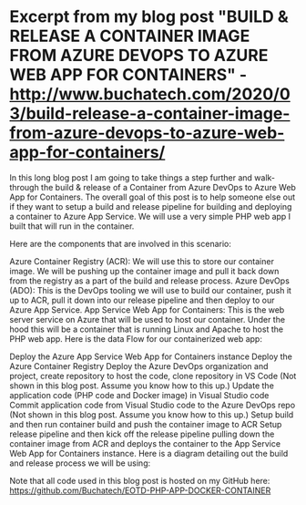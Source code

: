 # Excerpt from my blog post "BUILD & RELEASE A CONTAINER IMAGE FROM AZURE DEVOPS TO AZURE WEB APP FOR CONTAINERS" - http://www.buchatech.com/2020/03/build-release-a-container-image-from-azure-devops-to-azure-web-app-for-containers/

In this long blog post I am going to take things a step further and walk-through the build & release of a Container from Azure DevOps to Azure Web App for Containers. The overall goal of this post is to help someone else out if they want to setup a build and release pipeline for building and deploying a container to Azure App Service. We will use a very simple PHP web app I built that will run in the container.

Here are the components that are involved in this scenario:

Azure Container Registry (ACR): We will use this to store our container image. We will be pushing up the container image and pull it back down from the registry as a part of the build and release process.
Azure DevOps (ADO): This is the DevOps tooling we will use to build our container, push it up to ACR, pull it down into our release pipeline and then deploy to our Azure App Service.
App Service Web App for Containers: This is the web server service on Azure that will be used to host our container. Under the hood this will be a container that is running Linux and Apache to host the PHP web app.
Here is the data Flow for our containerized web app:

Deploy the Azure App Service Web App for Containers instance
Deploy the Azure Container Registry
Deploy the Azure DevOps organization and project, create repository to host the code, clone repository in VS Code (Not shown in this blog post. Assume you know how to this up.)
Update the application code (PHP code and Docker image) in Visual Studio code
Commit application code from Visual Studio code to the Azure DevOps repo (Not shown in this blog post. Assume you know how to this up.)
Setup build and then run container build and push the container image to ACR
 Setup release pipeline and then kick off the release pipeline pulling down the container image from ACR and deploys the container to the App Service Web App for Containers instance.
Here is a diagram detailing out the build and release process we will be using:


Note that all code used in this blog post is hosted on my GitHub here: https://github.com/Buchatech/EOTD-PHP-APP-DOCKER-CONTAINER
